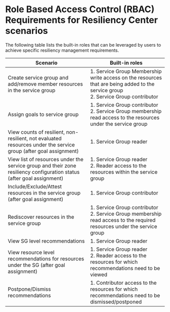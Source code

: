 # Role Based Access Control (RBAC) Requirements for Resiliency Center scenarios

The following table lists the built-in roles that can be leveraged by users to achieve specific resiliency management requirements.

| Scenario | Built-in roles |
|----------|--------------------------|
| Create service group and add/remove member resources in the service group | 1. Service Group Membership write access on the resources that are being added to the service group <br> 2. Service Group contributor |
| Assign goals to service group | 1.  Service Group contributor <br>2.  Service Group membership read access to the resources under the service group |
| View counts of resilient, non-resilient, not evaluated resources under the service group (after goal assignment) | 1.  Service Group reader |
| View list of resources under the service group and their zone resiliency configuration status (after goal assignment) | 1.  Service Group reader <br>2.  Reader access to the resources within the service group |
| Include/Exclude/Attest resources in the service group (after goal assignment) | 1.  Service Group contributor |
| Rediscover resources in the service group | 1.  Service Group contributor <br>2.  Service Group membership read access to the required resources under the service group |
| View SG level recommendations | 1.  Service Group reader |
| View resource level recommendations for resources under the SG (after goal assignment) | 1.  Service Group reader <br>2.  Reader access to the resources for which recommendations need to be viewed |
| Postpone/Dismiss recommendations | 1.  Contributor access to the resources for which recommendations need to be dismissed/postponed |
